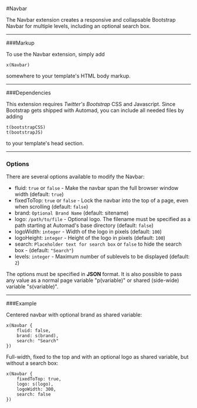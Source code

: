 #Navbar

The Navbar extension creates a responsive and collapsable Bootstrap Navbar for multiple levels, including an optional search box.

---

###Markup

To use the Navbar extension, simply add 

	x(Navbar)
	
somewhere to your template's HTML body markup.

---

###Dependencies

This extension requires *Twitter's Bootstrap* CSS and Javascript.
Since Bootstrap gets shipped with Automad, you can include all needed files by adding

	t(bootstrapCSS)
	t(bootstrapJS)
	
to your template's head section.	

---

### Options

There are several options available to modify the Navbar:

- fluid: `true` or `false` - Make the navbar span the full browser window width (default: `true`)
- fixedToTop: `true` or `false` - Lock the navbar into the top of a page, even when scrolling (default: `false`)
- brand: `Optional Brand Name` (default: sitename)
- logo: `/path/to/file` - Optional logo. The filename must be specified as a path starting at Automad's base directory (default: `false`)
- logoWidth: `integer` - Width of the logo in pixels (default: `100`)
- logoHeight: `integer` - Height of the logo in pixels (default: `100`)
- search: `Placeholder text for search box` or `false` to hide the search box - (default: `"Search"`)
- levels: `integer` - Maximum number of sublevels to be displayed (default: `2`)

The options must be specified in **JSON** format. 
It is also possible to pass any value as a normal page variable "p(variable)" or shared (side-wide) variable "s(variable)".

---

###Example

Centered navbar with optional brand as shared variable:

	x(Navbar {
		fluid: false,
		brand: s(brand),
		search: "Search"
	})
	
Full-width, fixed to the top and with an optional logo as shared variable, but without a search box:

	x(Navbar {
		fixedToTop: true,
		logo: s(logo),
		logoWidth: 300,
		search: false
	})